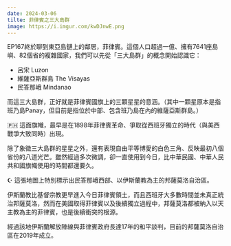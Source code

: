 ```yaml
---
date: 2024-03-06
tilte: 菲律賓之三大島群
image: https://i.imgur.com/kwDJnwE.png
---
```

EP167終於聊到東亞島鏈上的鄰居，菲律賓。這個人口超過一億、擁有7641座島嶼、82個省的複雜國家，我們可以先從「三大島群」的概念開始認識它：

- 呂宋 Luzon
- 維薩亞斯群島 The Visayas
- 民答那峨 Mindanao

而這三大島群，正好就是菲律賓國旗上的三顆星星的意涵。（其中一顆星原本是指班乃島Panay，但目前是指位於中部、包含班乃島在內的維薩亞斯群島。）

🇵🇭 這面旗幟，最早是在1898年菲律賓革命、爭取從西班牙獨立的時代（與美西戰爭大致同時）出現。

除了象徵三大島群的星星之外，還有表現自由平等博愛的白色三角、反映最初八個省份的八道光芒。雖然經過多次微調，卻一直使用到今日，比中華民國、中華人民共和國旗幟使用的時間都還要久。

☪️ 這張地圖上特別標示出民答那峨西部、以伊斯蘭教為主的邦薩莫洛自治區。

伊斯蘭教比基督宗教更早進入今日菲律賓領土，而且西班牙大多數時間並未真正統治邦薩莫洛，然而在美國取得菲律賓以及後續獨立過程中，邦薩莫洛都被納入以天主教為主的菲律賓，也是後續衝突的根源。

經過該地伊斯蘭解放陣線與菲律賓政府長達17年的和平談判，目前的邦薩莫洛自治區在2019年成立。